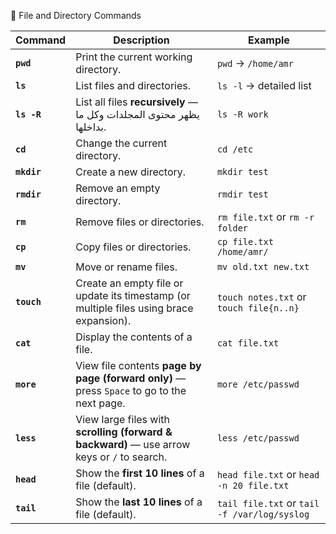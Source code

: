 📂 File and Directory Commands

| Command     | Description                                                                                 | Example                                      |
| ----------- | ------------------------------------------------------------------------------------------- | -------------------------------------------- |
| **`pwd`**   | Print the current working directory.                                                        | `pwd` → `/home/amr`                          |
| **`ls`**    | List files and directories.                                                                 | `ls -l` → detailed list                      |
| **`ls -R`** | List all files **recursively** — يظهر محتوى المجلدات وكل ما بداخلها.                        | `ls -R work`                                 |
| **`cd`**    | Change the current directory.                                                               | `cd /etc`                                    |
| **`mkdir`** | Create a new directory.                                                                     | `mkdir test`                                 |
| **`rmdir`** | Remove an empty directory.                                                                  | `rmdir test`                                 |
| **`rm`**    | Remove files or directories.                                                                | `rm file.txt` or `rm -r folder`              |
| **`cp`**    | Copy files or directories.                                                                  | `cp file.txt /home/amr/`                     |
| **`mv`**    | Move or rename files.                                                                       | `mv old.txt new.txt`                         |
| **`touch`** | Create an empty file or update its timestamp (or multiple files using brace expansion).     | `touch notes.txt` or `touch file{n..n}`     |
| **`cat`**   | Display the contents of a file.                                                             | `cat file.txt`                               |
| **`more`**  | View file contents **page by page (forward only)** — press `Space` to go to the next page.  | `more /etc/passwd`                           |
| **`less`**  | View large files with **scrolling (forward & backward)** — use arrow keys or `/` to search. | `less /etc/passwd`                           |
| **`head`**  | Show the **first 10 lines** of a file (default).                                            | `head file.txt` or `head -n 20 file.txt`     |
| **`tail`**  | Show the **last 10 lines** of a file (default).                                             | `tail file.txt` or `tail -f /var/log/syslog` |
